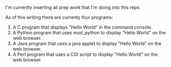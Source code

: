 I'm currently inserting all prep work that I'm doing into this repo. 

As of this writing there are currenty four programs:
1. A C program that displays "Hello World" in the command console.
2. A Python program that uses mod_python to display "Hello World" on the web browser.
3. A Java program that uses a java applet to display "Hello World" on the web browser.
4. A Perl program that uses a CGI script to display "Hello World" on the web browser.
